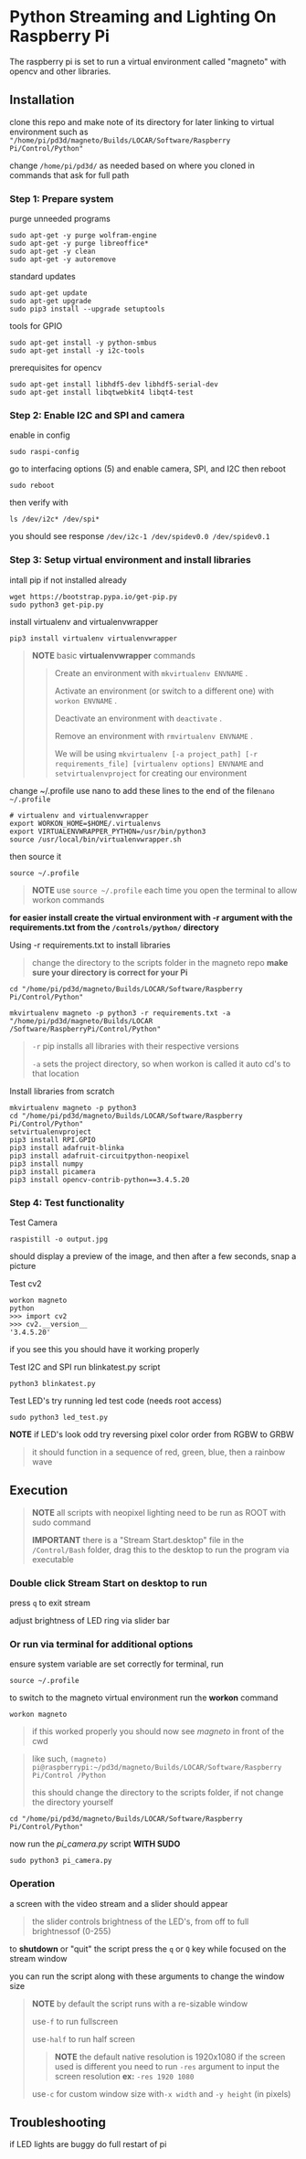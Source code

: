 # Python Streaming and Lighting On Raspberry Pi

The raspberry pi is set to run a virtual environment called "magneto" with opencv and other libraries.

## Installation
clone this repo and make note of its directory for later linking to virtual environment
such as 
`"/home/pi/pd3d/magneto/Builds/LOCAR/Software/Raspberry Pi/Control/Python"`

change `/home/pi/pd3d/` as needed based on where you cloned in commands that ask for full path

### Step 1: Prepare system
purge unneeded programs
```
sudo apt-get -y purge wolfram-engine
sudo apt-get -y purge libreoffice*
sudo apt-get -y clean
sudo apt-get -y autoremove
```
standard updates
```
sudo apt-get update
sudo apt-get upgrade
sudo pip3 install --upgrade setuptools
```
tools for GPIO
```
sudo apt-get install -y python-smbus
sudo apt-get install -y i2c-tools
```
prerequisites for opencv
```
sudo apt-get install libhdf5-dev libhdf5-serial-dev
sudo apt-get install libqtwebkit4 libqt4-test
```

### Step 2: Enable I2C and SPI and camera
enable in config
```
sudo raspi-config
```
go to interfacing options (5)
and enable camera, SPI, and I2C
then reboot 
```
sudo reboot
```
then verify with
```
ls /dev/i2c* /dev/spi*
```
you should see response `/dev/i2c-1 /dev/spidev0.0 /dev/spidev0.1`

### Step 3: Setup virtual environment and install libraries
intall pip if not installed already
```
wget https://bootstrap.pypa.io/get-pip.py
sudo python3 get-pip.py
```
install virtualenv and virtualenvwrapper
```
pip3 install virtualenv virtualenvwrapper
```
>**NOTE** basic __virtualenvwrapper__ commands
>>Create an environment with ```mkvirtualenv ENVNAME``` .
>>
>>Activate an environment (or switch to a different one) with ```workon ENVNAME``` .
>>
>>Deactivate an environment with ```deactivate``` .
>>
>>Remove an environment with ```rmvirtualenv ENVNAME``` .
>>
>>We will be using `mkvirtualenv [-a project_path] [-r requirements_file] [virtualenv options] ENVNAME`
and `setvirtualenvproject`
>>for creating our environment

change ~/.profile
use nano to add these lines to the end of the file`nano ~/.profile`
```
# virtualenv and virtualenvwrapper
export WORKON_HOME=$HOME/.virtualenvs
export VIRTUALENVWRAPPER_PYTHON=/usr/bin/python3
source /usr/local/bin/virtualenvwrapper.sh
```
then source it
```
source ~/.profile
```
>**NOTE** use `source ~/.profile` each time you open the terminal to allow workon commands

**for easier install create the virtual environment with -r argument with the requirements.txt
from the `/controls/python/` directory**

Using -r requirements.txt to install libraries
>change the directory to the scripts folder in the magneto repo
**make sure your directory is correct for your Pi**

```
cd "/home/pi/pd3d/magneto/Builds/LOCAR/Software/Raspberry Pi/Control/Python"

mkvirtualenv magneto -p python3 -r requirements.txt -a "/home/pi/pd3d/magneto/Builds/LOCAR
/Software/RaspberryPi/Control/Python"
```

>`-r` pip installs all libraries with their respective versions
>
>`-a` sets the project directory, so when workon is called it auto cd's to that location

Install libraries from scratch
```
mkvirtualenv magneto -p python3
cd "/home/pi/pd3d/magneto/Builds/LOCAR/Software/Raspberry Pi/Control/Python"
setvirtualenvproject
pip3 install RPI.GPIO
pip3 install adafruit-blinka
pip3 install adafruit-circuitpython-neopixel
pip3 install numpy
pip3 install picamera
pip3 install opencv-contrib-python==3.4.5.20
```

### Step 4: Test functionality
Test Camera
```
raspistill -o output.jpg
```
should display a preview of the image, and then after a few seconds, snap a picture

Test cv2
```
workon magneto
python
>>> import cv2
>>> cv2.__version__
'3.4.5.20'
```
if you see this you should have it working properly

Test I2C and SPI
run blinkatest.py script

`python3 blinkatest.py`

Test LED's
try running led test code (needs root access)

`sudo python3 led_test.py`

**NOTE** if LED's look odd try reversing pixel color order from RGBW to GRBW
>it should function in a sequence of red, green, blue, then a rainbow wave


## Execution
>**NOTE** all scripts with neopixel lighting need to be run as ROOT with sudo command
>
>**IMPORTANT** there is a "Stream Start.desktop" file in the `/Control/Bash` folder, drag this to the desktop to run the program via executable

### Double click **Stream Start** on desktop to run
press `q` to exit stream

adjust brightness of LED ring via slider bar

### Or run via terminal for additional options

ensure system variable are set correctly for terminal, run 
```
source ~/.profile
```

to switch to the magneto virtual environment run the **workon** command
```
workon magneto
```
>if this worked properly you should now see _magneto_ in front of the cwd

>like such, `(magneto) pi@raspberrypi:~/pd3d/magneto/Builds/LOCAR/Software/Raspberry Pi/Control
/Python`
>
>this should change the directory to the scripts folder, if not change the directory yourself
```
cd "/home/pi/pd3d/magneto/Builds/LOCAR/Software/Raspberry Pi/Control/Python"
```

now run the _pi_camera.py_ script **WITH SUDO**
```
sudo python3 pi_camera.py
```

### Operation
a screen with the video stream and a slider should appear
>the slider controls brightness of the LED's, from off to full brightnessof (0-255)

to **shutdown** or "quit" the script press the `q` or `Q` key while focused on the stream window

you can run the script along with these arguments to change the window size
>**NOTE** by default the script runs with a re-sizable window
>
>use`-f` to run fullscreen 
>
>use`-half` to run half screen
>> **NOTE** the default native resolution is 1920x1080 if the screen used is different you need to run
>>`-res` argument to input the screen resolution **ex:** ```-res 1920 1080```
>
>use`-c` for custom window size with`-x width` and `-y height` (in pixels)

## Troubleshooting
if LED lights are buggy do full restart of pi
